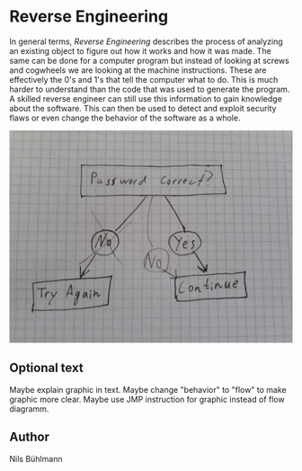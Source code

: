 <!-- BEGIN TITLE -->
# Reverse Engineering
<!-- END TITLE -->

<!-- BEGIN BODY -->
In general terms, *Reverse Engineering* describes the process of analyzing an existing object to figure out how it works and how it was made.
The same can be done for a computer program but instead of looking at screws and cogwheels we are looking at the machine instructions.
These are effectively the 0's and 1's that tell the computer what to do.
This is much harder to understand than the code that was used to generate the program.
A skilled reverse engineer can still use this information to gain knowledge about the software. This can then be used to detect and exploit security flaws or even change the behavior of the software as a whole.
<!-- END BODY -->

![Reverse Engineering Flow](../images/image-063-reverse-engineering.jpeg)


## Optional text
<!-- BEGIN OPTIONAL -->
Maybe explain graphic in text.
Maybe change "behavior" to "flow" to make graphic more clear.
Maybe use JMP instruction for graphic instead of flow diagramm.
<!-- END OPTIONAL -->



## Author
<!-- BEGIN AUTHOR -->
Nils Bühlmann
<!-- END AUTHOR -->